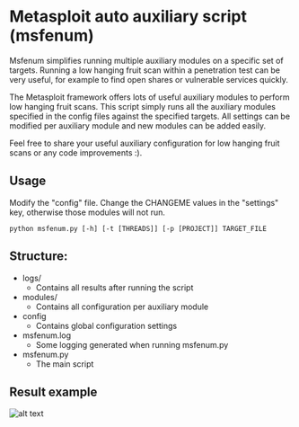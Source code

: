 # Metasploit auto auxiliary script (msfenum)

Msfenum simplifies running multiple auxiliary modules on a specific set of targets. Running a low hanging fruit scan within a penetration test can be very useful, for example to find open shares or vulnerable services quickly. 

The Metasploit framework offers lots of useful auxiliary modules to perform low hanging fruit scans. This script simply runs all the auxiliary modules specified in the config files against the specified targets. All settings can be modified per auxiliary module and new modules can be added easily.

Feel free to share your useful auxiliary configuration for low hanging fruit scans or any code improvements :).

## Usage

Modify the "config" file. Change the CHANGEME values in the "settings" key, otherwise those modules will not run.

``python msfenum.py [-h] [-t [THREADS]] [-p [PROJECT]] TARGET_FILE``

## Structure:
* logs/
  * Contains all results after running the script
* modules/
  * Contains all configuration per auxiliary module
* config
  * Contains global configuration settings
* msfenum.log
  * Some logging generated when running msfenum.py
* msfenum.py
  * The main script

## Result example

![alt text](https://forsec.nl/wp-content/uploads/2018/07/msfenum_results.png)
